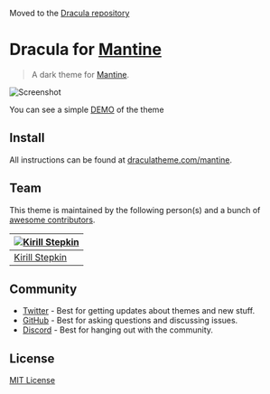 Moved to the [Dracula repository](https://github.com/dracula/mantine)  
# Dracula for [Mantine](https://mantine.dev/)

> A dark theme for [Mantine](https://mantine.dev/).

![Screenshot](./screenshot.png)

You can see a simple [DEMO](https://codesandbox.io/p/sandbox/mantine-dracula-demo-7fzzwp) of the theme

## Install

All instructions can be found at [draculatheme.com/mantine](https://draculatheme.com/mantine).

## Team

This theme is maintained by the following person(s) and a bunch of [awesome contributors](https://github.com/dracula/foobar/graphs/contributors).

| [![Kirill Stepkin](https://github.com/zeretkk.png?size=100)](https://github.com/zeretkk) |
| ---------------------------------------------------------------------------------------- |
| [Kirill Stepkin](https://github.com/zeretkk)                                             |

## Community

- [Twitter](https://twitter.com/draculatheme) - Best for getting updates about themes and new stuff.
- [GitHub](https://github.com/dracula/dracula-theme/discussions) - Best for asking questions and discussing issues.
- [Discord](https://draculatheme.com/discord-invite) - Best for hanging out with the community.

## License

[MIT License](./LICENSE)

